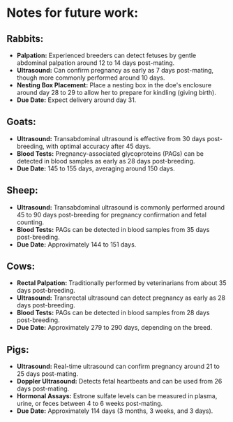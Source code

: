 # Notes for future work:

## **Rabbits:**
- **Palpation:** Experienced breeders can detect fetuses by gentle abdominal palpation around 12 to 14 days post-mating.
- **Ultrasound:** Can confirm pregnancy as early as 7 days post-mating, though more commonly performed around 10 days.
- **Nesting Box Placement:** Place a nesting box in the doe's enclosure around day 28 to 29 to allow her to prepare for kindling (giving birth).
- **Due Date:** Expect delivery around day 31.

## **Goats:**
- **Ultrasound:** Transabdominal ultrasound is effective from 30 days post-breeding, with optimal accuracy after 45 days.
- **Blood Tests:** Pregnancy-associated glycoproteins (PAGs) can be detected in blood samples as early as 28 days post-breeding.
- **Due Date:** 145 to 155 days, averaging around 150 days.

## **Sheep:**
- **Ultrasound:** Transabdominal ultrasound is commonly performed around 45 to 90 days post-breeding for pregnancy confirmation and fetal counting.
- **Blood Tests:** PAGs can be detected in blood samples from 35 days post-breeding. 
- **Due Date:** Approximately 144 to 151 days.

## **Cows:**
- **Rectal Palpation:** Traditionally performed by veterinarians from about 35 days post-breeding.
- **Ultrasound:** Transrectal ultrasound can detect pregnancy as early as 28 days post-breeding.
- **Blood Tests:** PAGs can be detected in blood samples from 28 days post-breeding.
- **Due Date:** Approximately 279 to 290 days, depending on the breed.

## **Pigs:**
- **Ultrasound:** Real-time ultrasound can confirm pregnancy around 21 to 25 days post-mating.
- **Doppler Ultrasound:** Detects fetal heartbeats and can be used from 26 days post-mating.
- **Hormonal Assays:** Estrone sulfate levels can be measured in plasma, urine, or feces between 4 to 6 weeks post-mating.
- **Due Date:** Approximately 114 days (3 months, 3 weeks, and 3 days).


